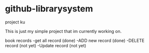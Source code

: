 # github-librarysystem
project ku 


This is just my simple project that  im currently working on.

book records
-get all record (done)
-ADD new record (done)
-DELETE record (not yet)
-Update record (not yet)
